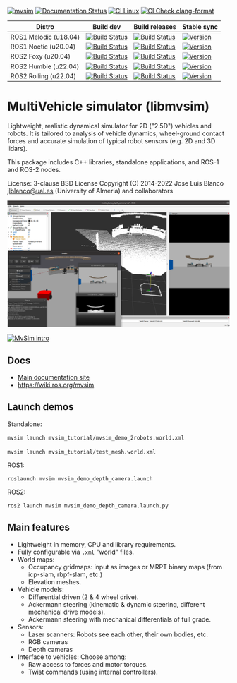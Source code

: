 [![mvsim](https://circleci.com/gh/MRPT/mvsim.svg?style=svg)](https://circleci.com/gh/MRPT/mvsim) [![Documentation Status](https://readthedocs.org/projects/mvsimulator/badge/?version=latest)](https://mvsimulator.readthedocs.io/en/latest/?badge=latest)
[![CI Linux](https://github.com/MRPT/mvsim/actions/workflows/build-linux.yml/badge.svg)](https://github.com/MRPT/mvsim/actions/workflows/build-linux.yml)
[![CI Check clang-format](https://github.com/MRPT/mvsim/actions/workflows/check-clang-format.yml/badge.svg)](https://github.com/MRPT/mvsim/actions/workflows/check-clang-format.yml)

| Distro | Build dev | Build releases | Stable sync |
| ---    | ---       | ---            | ---         |
| ROS1 Melodic (u18.04) | [![Build Status](https://build.ros.org/job/Mdev__mvsim__ubuntu_bionic_amd64/badge/icon)](https://build.ros.org/job/Mdev__mvsim__ubuntu_bionic_amd64/) | [![Build Status](https://build.ros.org/view/Mbin_uB64/job/Mbin_uB64__mvsim__ubuntu_bionic_amd64__binary/badge/icon)](https://build.ros.org/view/Mbin_uB64/job/Mbin_uB64__mvsim__ubuntu_bionic_amd64__binary/) | [![Version](https://img.shields.io/ros/v/melodic/mvsim)](https://index.ros.org/search/?term=mvsim) |
| ROS1 Noetic (u20.04) | [![Build Status](https://build.ros.org/job/Ndev__mvsim__ubuntu_focal_amd64/badge/icon)](https://build.ros.org/job/Ndev__mvsim__ubuntu_focal_amd64/) |  [![Build Status](https://build.ros.org/job/Nbin_uF64__mvsim__ubuntu_focal_amd64__binary/badge/icon)](https://build.ros.org/job/Nbin_uF64__mvsim__ubuntu_focal_amd64__binary/)  | [![Version](https://img.shields.io/ros/v/noetic/mvsim)](https://index.ros.org/search/?term=mvsim) |
| ROS2 Foxy (u20.04) | [![Build Status](https://build.ros2.org/job/Fdev__mvsim__ubuntu_focal_amd64/badge/icon)](https://build.ros2.org/job/Fdev__mvsim__ubuntu_focal_amd64/) |  [![Build Status](https://build.ros2.org/job/Fbin_uF64__mvsim__ubuntu_focal_amd64__binary/badge/icon)](https://build.ros2.org/job/Fbin_uF64__mvsim__ubuntu_focal_amd64__binary/) | [![Version](https://img.shields.io/ros/v/foxy/mvsim)](https://index.ros.org/search/?term=mvsim) |
| ROS2 Humble (u22.04) | [![Build Status](https://build.ros2.org/job/Hdev__mvsim__ubuntu_jammy_amd64/badge/icon)](https://build.ros2.org/job/Hdev__mvsim__ubuntu_jammy_amd64/) |  [![Build Status](https://build.ros2.org/job/Hbin_uJ64__mvsim__ubuntu_jammy_amd64__binary/badge/icon)](https://build.ros2.org/job/Hbin_uJ64__mvsim__ubuntu_jammy_amd64__binary/) | [![Version](https://img.shields.io/ros/v/humble/mvsim)](https://index.ros.org/search/?term=mvsim) |
| ROS2 Rolling (u22.04) | [![Build Status](https://build.ros2.org/job/Rdev__mvsim__ubuntu_jammy_amd64/badge/icon)](https://build.ros2.org/job/Rdev__mvsim__ubuntu_jammy_amd64/) |  [![Build Status](https://build.ros2.org/job/Rbin_uJ64__mvsim__ubuntu_jammy_amd64__binary/badge/icon)](https://build.ros2.org/job/Rbin_uJ64__mvsim__ubuntu_jammy_amd64__binary/)  | [![Version](https://img.shields.io/ros/v/rolling/mvsim)](https://index.ros.org/search/?term=mvsim) |

MultiVehicle simulator (libmvsim)
======================================
Lightweight, realistic dynamical simulator for 2D ("2.5D") vehicles and robots.
It is tailored to analysis of vehicle dynamics, wheel-ground contact forces and accurate simulation of typical robot sensors (e.g. 2D and 3D lidars).

This package includes C++ libraries, standalone applications, and ROS-1 and ROS-2 nodes.

License: 3-clause BSD License
Copyright (C) 2014-2022 Jose Luis Blanco <jlblanco@ual.es> (University of Almeria) and collaborators

![screenshot-demo-2robots](docs/imgs/mvsim_screenshot_ros1_depth_camera_demo.png)

[![MvSim intro](https://img.youtube.com/vi/xMUMjEG8xlk/0.jpg)](https://www.youtube.com/watch?v=xMUMjEG8xlk)

Docs
----------
  * [Main documentation site](https://mvsimulator.readthedocs.io/en/latest/)
  * https://wiki.ros.org/mvsim
  
Launch demos
--------------

Standalone:

    mvsim launch mvsim_tutorial/mvsim_demo_2robots.world.xml
    
    mvsim launch mvsim_tutorial/test_mesh.world.xml


ROS1:

    roslaunch mvsim mvsim_demo_depth_camera.launch

ROS2:

    ros2 launch mvsim mvsim_demo_depth_camera.launch.py

Main features
--------------
  * Lightweight in memory, CPU and library requirements.
  * Fully configurable via `.xml` "world" files.
  * World maps:
    * Occupancy gridmaps: input as images or MRPT binary maps (from icp-slam, rbpf-slam, etc.)
    * Elevation meshes.
  * Vehicle models:
    * Differential driven (2 & 4 wheel drive).
    * Ackermann steering (kinematic & dynamic steering, different mechanical drive models).
    * Ackermann steering with mechanical differentials of full grade.
  * Sensors:
    * Laser scanners: Robots see each other, their own bodies, etc.
    * RGB cameras
    * Depth cameras
  * Interface to vehicles: Choose among:
    * Raw access to forces and motor torques.
    * Twist commands (using internal controllers).

